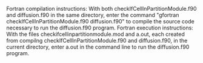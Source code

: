 Fortran compilation instructions: With both checkIfCellInPartitionModule.f90 and
diffusion.f90 in the same directory, enter the command "gfortran
checkIfCellInPartitionModule.f90 diffusion.f90" to compile the source code
necessary to run the diffusion.f90 program.
Fortran execution instructions: With the files checkifcellinpartitionmodule.mod
and a.out, each created from compilng checkIfCellInPartitionModule.f90 and
diffusion.f90, in the current directory, enter a.out in the command line to run
the diffusion.f90 program.
